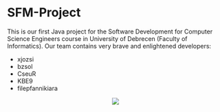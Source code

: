 # SFM-Project
This is our first Java project for the Software Development for Computer Science Engineers course in University of Debrecen (Faculty of Informatics). 
Our team contains very brave and enlightened developers:
- xjozsi
- bzsol
- CseuR
- KBE9
- filepfannikiara

<p align="center">
<img src="http://web.unideb.hu/zsolt.berecz/eki.jpg">
</p>
